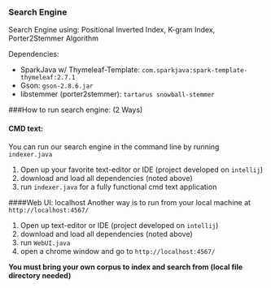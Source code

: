 ### Search Engine
Search Engine using: Positional Inverted Index, K-gram Index, Porter2Stemmer Algorithm

Dependencies:
- SparkJava w/ Thymeleaf-Template: `com.sparkjava:spark-template-thymeleaf:2.7.1`
- Gson: `gson-2.8.6.jar`
- libstemmer (porter2stemmer): `tartarus snowball-stemmer`

###How to run search engine: (2 Ways)
#### CMD text:
You can run our search engine in the command line by running `indexer.java`
1. Open up your favorite text-editor or IDE (project developed on `intellij`)
2. download and load all dependencies (noted above)
3. run `indexer.java` for a fully functional cmd text application

####Web UI: localhost
Another way is to run from your local machine at `http://localhost:4567/`
1. Open up text-editor or IDE (project developed on `intellij`)
2. download and load all dependencies (noted above)
3. run `WebUI.java` 
4. open a chrome window and go to `http://localhost:4567/`


<b>You must bring your own corpus to index and search from (local file directory needed)</b>



